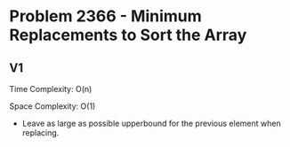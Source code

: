 # Problem 2366 - Minimum Replacements to Sort the Array

## V1

Time Complexity: O(n)

Space Complexity: O(1)

- Leave as large as possible upperbound for the previous element when replacing.
